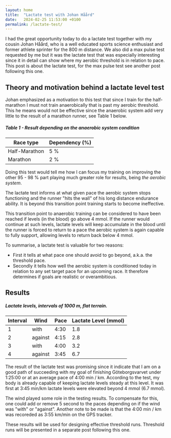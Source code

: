 ```yaml
---
layout: home
title:  "Lactate test with Johan Håård"
date:   2024-02-25 11:53:00 +0100
permalink: /lactate-test/
---
```


I had the great opportunity today to do a lactate test together with my cousin Johan Håård, who is a well educated sports science enthusiast and former athlete sprinter for the 800 m distance. We also did a max pulse test requested by me but it was the lactate test that was especially interesting since it in detail can show where my aerobic threshold is in relation to pace. This post is about the lactate test, for the max pulse test see another post following this one.

## Theory and motivation behind a lactate level test
Johan emphasized as a motivation to this test that since I train for the half-marathon I must not train anaerobically that is past my aerobic threshold. This he means would not be effective since the anaerobic system add very little to the result of a marathon runner, see Table 1 below.

##### Table 1 - Result depending on the anaerobic system condition
| Race type     | Dependency (%)                      |
|---------------|-------------------------------------|
| Half-Marathon | 5 %                                 |
| Marathon      | 2 %                                 |

Doing this test would tell me how I can focus my training on improving the other 95 - 98 % part playing much greater role for results, being *the aerobic system*. 

The lactate test informs at what given pace the aerobic system stops functioning and the runner "hits the wall" of his long distance endurance ability. It is beyond this transition point training starts to become ineffective.

This transition point to anaerobic training can be considered to have been reached if levels (in the blood) go above 4 mmol. If the runner would continue at such levels, lactate levels will keep accumulate in the blood until the runner is forced to return to a pace the aerobic system is again capable to fully support, allowing levels to return back below 4 mmol.

To summarise, a lactate test is valuable for two reasons:
- First it tells at what pace one should avoid to go beyond, a.k.a. the threshold pace.
- Secondly it tells how well the aerobic system is conditioned today in relation to any set target pace for an upcoming race. It therefore determines if goals are realistic or overambitious.

## Results
##### Lactate levels, intervals of 1000 m, flat terrain.
| Interval | Wind    | Pace | Lactate Level (mmol) |
|----------|---------|------|----------------------|
| 1        | with    | 4:30 | 1.8                  |
| 2        | against | 4:15 | 2.8                  |
| 3        | with    | 4:00 | 3.2                  |
| 4        | against | 3:45 | 6.7                  |

The result of the lactate test was promising since it indicate that I am on a good path of succeeding with my goal of finishing Göteborgsvarvet under 1:25:00 or at an average pace of 4:00 min / km. According to the test, my body is already capable of keeping lactate levels steady at this level. It was first at 3:45 min/km lactate levels were elevated beyond 4 mmol (6.7 mmol).

The wind played some role in the testing results. To compensate for this, one could add or remove 5 second to the paces depending on if the wind was "with" or "against". Another note to be made is that the 4:00 min / km was recoreded as 3:55 km/min on the GPS tracker.

These results will be used for designing effective threshold runs. Threshold runs will be presented in a separate post following this one.